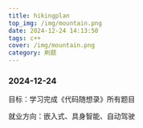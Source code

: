 ```yaml
---
title: hikingplan
top_img: /img/mountain.png
date: 2024-12-24 14:13:50
tags: c++
cover: /img/mountain.png
category: 刷题
---
```


### 2024-12-24

目标：学习完成《代码随想录》所有题目

就业方向：嵌入式、具身智能、自动驾驶